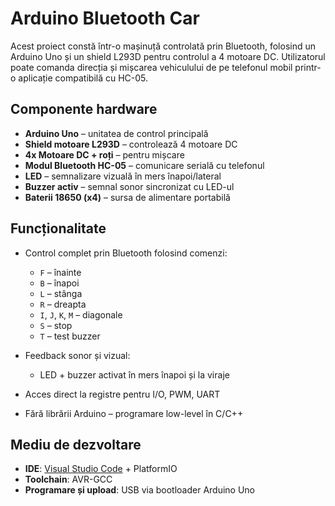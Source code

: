 # Arduino Bluetooth Car 

Acest proiect constă într-o mașinuță controlată prin Bluetooth, folosind un Arduino Uno și un shield L293D pentru controlul a 4 motoare DC. Utilizatorul poate comanda direcția și mișcarea vehiculului de pe telefonul mobil printr-o aplicație compatibilă cu HC-05.

##  Componente hardware

- **Arduino Uno** – unitatea de control principală
- **Shield motoare L293D** – controlează 4 motoare DC
- **4x Motoare DC + roți** – pentru mișcare
- **Modul Bluetooth HC-05** – comunicare serială cu telefonul
- **LED** – semnalizare vizuală în mers înapoi/lateral
- **Buzzer activ** – semnal sonor sincronizat cu LED-ul
- **Baterii 18650 (x4)** – sursa de alimentare portabilă

##  Funcționalitate

- Control complet prin Bluetooth folosind comenzi:
  - `F` – înainte
  - `B` – înapoi
  - `L` – stânga
  - `R` – dreapta
  - `I`, `J`, `K`, `M` – diagonale
  - `S` – stop
  - `T` – test buzzer

- Feedback sonor și vizual:
  - LED + buzzer activat în mers înapoi și la viraje

- Acces direct la registre pentru I/O, PWM, UART
- Fără librării Arduino – programare low-level în C/C++

## Mediu de dezvoltare

- **IDE**: [Visual Studio Code](https://code.visualstudio.com/) + PlatformIO
- **Toolchain**: AVR-GCC
- **Programare și upload**: USB via bootloader Arduino Uno
